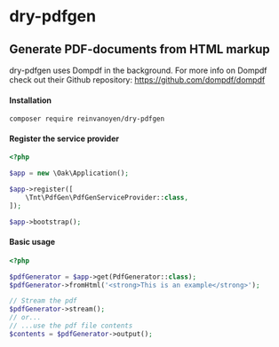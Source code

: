 # dry-pdfgen
## Generate PDF-documents from HTML markup

dry-pdfgen uses Dompdf in the background. For more info on Dompdf check out their Github repository: https://github.com/dompdf/dompdf

#### Installation
```ssh
composer require reinvanoyen/dry-pdfgen
```

#### Register the service provider
```php
<?php

$app = new \Oak\Application();

$app->register([
    \Tnt\PdfGen\PdfGenServiceProvider::class,
]);

$app->bootstrap();
```

#### Basic usage

```php
<?php

$pdfGenerator = $app->get(PdfGenerator::class);
$pdfGenerator->fromHtml('<strong>This is an example</strong>');

// Stream the pdf
$pdfGenerator->stream();
// or...
// ...use the pdf file contents
$contents = $pdfGenerator->output();
```
